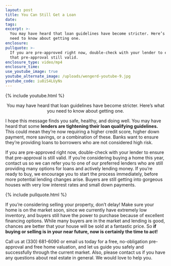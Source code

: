 ```yaml
---
layout: post
title: You Can Still Get a Loan
date:
tags:
excerpt: >-
  You may have heard that loan guidelines have become stricter. Here’s what you
  need to know about getting one.
enclosure:
pullquote: >-
  If you are pre-approved right now, double-check with your lender to ensure
  that pre-approval still valid.
enclosure_type: video/mp4
enclosure_time:
use_youtube_image: true
youtube_alternate_image: /uploads/wengerd-youtube-9.jpg
youtube_code: iu8iS4LUyNs
---
```


{% include youtube.html %}<center>You may have heard that loan guidelines have become stricter. Here’s what you need to know about getting one.</center>

I hope this message finds you safe, healthy, and doing well. You may have heard that some **lenders are tightening their loan qualifying guidelines.** This could mean they’re now requiring a higher credit score, higher down payment, more savings, or a combination of these. Banks want to ensure they’re providing loans to borrowers who are not considered high risk.&nbsp;

If you are pre-approved right now, double-check with your lender to ensure that pre-approval is still valid. If you’re considering buying a home this year, contact us so we can refer you to one of our preferred lenders who are still providing many options for loans and actively lending money. If you’re ready to buy, we encourage you to start the process immediately, before more potential lending changes arise. Buyers are still getting into gorgeous houses with very low interest rates and small down payments.&nbsp;

{% include pullquote.html %}

If you’re considering selling your property, don’t delay\! Make sure your home is on the market soon, since we currently have extremely low inventory, and buyers still have the power to purchase because of excellent financing options. While many buyers are in the market and lending is good, chances are better that your house will be sold at a fantastic price. So **if buying or selling is in your near future, now is certainly the time to act\!&nbsp;**

Call us at (330) 681-6090 or email us today for a free, no-obligation pre-approval and free home valuation, and let us guide you safely and successfully through the current market. Also, please contact us if you have any questions about real estate in general. We would love to help you.&nbsp;